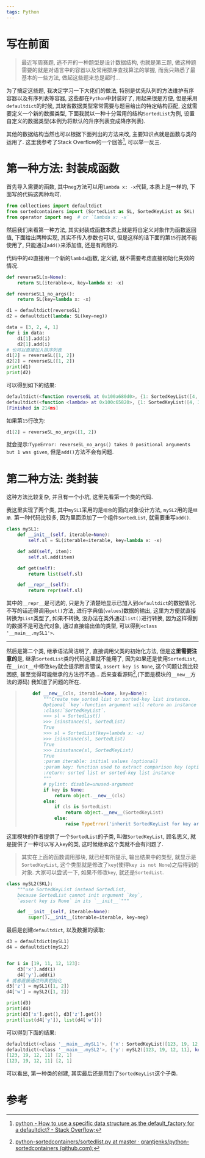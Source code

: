 ```yaml
---
tags: Python 
---
```


# 写在前面

>   最近写周赛题, 逃不开的一种题型是设计数据结构, 也就是第三题, 做这种题需要的就是对语言中的容器以及常用排序查找算法的掌握, 而我只熟悉了最基本的一些方法, 做起这些题来总是超时...

为了搞定这些题, 我决定学习一下大佬们的做法, 特别是优先队列的方法维护有序容器以及有序列表等容器, 这些都在`Python`中封装好了, 用起来很是方便, 但是采用`defaultdict`的时候, 其缺省数据类型常常需要与题目给出的特定结构匹配, 这就需要定义一个新的数据类型, 下面我就以一种十分常用的结构`SortedList`为例, 设置自定义的数据类型(本例为将默认的升序列表变成降序列表). 

其他的数据结构当然也可以根据下面列出的方法来改, 主要知识点就是函数与类的运用了. 这里我参考了Stack Overflow的一个回答[^1], 可以举一反三. 

# 第一种方法: 封装成函数

首先导入需要的函数, 其中`neg`方法可以用`lambda x: -x`代替, 本质上是一样的, 下面写的代码这两种均可.

```python
from collections import defaultdict
from sortedcontainers import (SortedList as SL, SortedKeyList as SKL)
from operator import neg  # or `lambda x: -x`
```

然后我们来看第一种方法, 其实封装成函数本质上就是将自定义对象作为函数返回值, 下面给出两种实现, 其实不传入参数也可以, 但是这样的话下面的第`15`行就不能使用了, 只能通过`add()`来添加值, 还是有局限的.

代码中的`d2`直接用一个新的`lambda`函数, 定义键, 就不需要考虑直接初始化失效的情况.

```python
def reverseSL(x=None):
    return SL(iterable=x, key=lambda x: -x)

def reverseSL1_no_args():
    return SL(key=lambda x: -x)

d1 = defaultdict(reverseSL)
d2 = defaultdict(lambda: SL(key=neg))

data = [3, 2, 4, 1]
for i in data:
    d1[1].add(i)
    d2[1].add(i)
# 也可以直接加入排序列表
d1[2] = reverseSL([1, 2])
d2[2] = reverseSL([1, 2])
print(d1)
print(d2)

```

可以得到如下的结果:

```lua
defaultdict(<function reverseSL at 0x100a680d0>, {1: SortedKeyList([4, 3, 2, 1], key=<function reverseSL.<locals>.<lambda> at 0x100c659d0>), 2: SortedKeyList([2, 1], key=<function reverseSL.<locals>.<lambda> at 0x100caa550>)})
defaultdict(<function <lambda> at 0x100c65820>, {1: SortedKeyList([4, 3, 2, 1], key=<built-in function neg>), 2: SortedKeyList([2, 1], key=<function reverseSL.<locals>.<lambda> at 0x100cb9940>)})
[Finished in 214ms]
```

如果第`15`行改为:

```python
d1[2] = reverseSL_no_args([1, 2])
```

就会提示:`TypeError: reverseSL_no_args() takes 0 positional arguments but 1 was given`, 但是`add()`方法不会有问题.

# 第二种方法: 类封装

这种方法比较复杂, 并且有一个小坑, 这里先看第一个类的代码. 

我这里实现了两个类, 其中`mySL1`采用的是`组合`的面向对象设计方法, `mySL2`用的是`继承`. 第一种代码比较多, 因为里面添加了一个组件`SortedList`, 就需要重写`add()`. 

```python
class mySL1:
    def __init__(self, iterable=None):
        self.sl = SL(iterable=iterable, key=lambda x: -x)

    def add(self, item):
        self.sl.add(item)

    def get(self):
        return list(self.sl)

    def __repr__(self):
        return repr(self.sl)
```

其中的`__repr__`是可选的, 只是为了清楚地显示已加入到`defaultdict`的数据情况. 不写的话还得调用`get()`方法, 进行字典值(`values`)数据的输出, 这里为方便就直接转换为`List`类型了, 如果不转换, 没办法在类外通过`list()`进行转换, 因为这样得到的数据不是可迭代对象, 通过直接输出值的类型, 可以得到`<class '__main__.mySL1'>`. 

---

然后是第二个类, 继承语法简洁明了, 直接调用父类的初始化方法, 但是这**里需要注意的**是, 继承`SortedList`类的代码这里就不能用了, 因为如果还是使用`SortedList`, 在`__init__`中修改`key`就会提示断言错误, `assert key is None`, 这个问题让我比较困惑, 甚至觉得可能继承的方法行不通... 后来查看源码[^2],(下面是模块的`__new__`方法的源码) 我知道了问题的所在. 

>   ```python
>       def __new__(cls, iterable=None, key=None):
>           """Create new sorted list or sorted-key list instance.
>           Optional `key`-function argument will return an instance of subtype
>           :class:`SortedKeyList`.
>           >>> sl = SortedList()
>           >>> isinstance(sl, SortedList)
>           True
>           >>> sl = SortedList(key=lambda x: -x)
>           >>> isinstance(sl, SortedList)
>           True
>           >>> isinstance(sl, SortedKeyList)
>           True
>           :param iterable: initial values (optional)
>           :param key: function used to extract comparison key (optional)
>           :return: sorted list or sorted-key list instance
>           """
>           # pylint: disable=unused-argument
>           if key is None:
>               return object.__new__(cls)
>           else:
>               if cls is SortedList:
>                   return object.__new__(SortedKeyList)
>               else:
>                   raise TypeError('inherit SortedKeyList for key argument')
>   ```

这里模块的作者提供了一个`SortedList`的子类, 叫做`SortedKeyList`, 顾名思义, 就是提供了一种可以写入`key`的类, 这时候继承这个类就不会有问题了.

>   其实在上面的函数调用那块, 就已经有所提示, 输出结果中的类型, 就显示是`SortedKeyList`, 这个类型就是修改了`key`(使得`key is not None`)之后得到的对象. 大家可以尝试一下, 如果不修改`key`, 就还是`SortedList`. 

```python
class mySL2(SKL):
    """use SortedKeyList instead SortedList,
    because SortedList cannot init argument `key`,
    `assert key is None` in its `__init__`"""

    def __init__(self, iterable=None):
        super().__init__(iterable=iterable, key=neg)

```

最后是创建`defaultdict`, 以及数据的读取:

```python
d3 = defaultdict(mySL1)
d4 = defaultdict(mySL2)


for i in [19, 11, 12, 123]:
    d3['x'].add(i)
    d4['y'].add(i)
# 或者直接通过列表初始化
d3['z'] = mySL1([1, 2])
d4['w'] = mySL2([1, 2])

print(d3)
print(d4)
print(d3['x'].get(), d3['z'].get())
print(list(d4['y']), list(d4['w']))
```

可以得到下面的结果:

```lua
defaultdict(<class '__main__.mySL1'>, {'x': SortedKeyList([123, 19, 12, 11], key=<function mySL1.__init__.<locals>.<lambda> at 0x1008e40d0>), 'z': SortedKeyList([2, 1], key=<function mySL1.__init__.<locals>.<lambda> at 0x100bebd30>)})
defaultdict(<class '__main__.mySL2'>, {'y': mySL2([123, 19, 12, 11], key=<built-in function neg>), 'w': mySL2([2, 1], key=<built-in function neg>)})
[123, 19, 12, 11] [2, 1]
[123, 19, 12, 11] [2, 1]
```

可以看出, 第一种类的创建, 其实最后还是用到了`SortedKeyList`这个子类. 

# 参考

[^1]:[python - How to use a specific data structure as the default_factory for a defaultdict? - Stack Overflow](https://stackoverflow.com/questions/31723719/how-to-use-a-specific-data-structure-as-the-default-factory-for-a-defaultdict);
[^2]:[python-sortedcontainers/sortedlist.py at master · grantjenks/python-sortedcontainers (github.com)](https://github.com/grantjenks/python-sortedcontainers/blob/master/sortedcontainers/sortedlist.py);